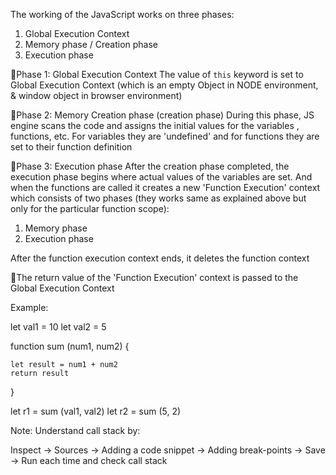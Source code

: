 The working of the JavaScript works on three phases:

1. Global Execution Context
2. Memory phase / Creation phase
3. Execution phase

🔵Phase 1: Global Execution Context
The value of `this` keyword is set to Global Execution Context (which is an empty Object in NODE environment, & window object in browser environment)

🔵Phase 2: Memory Creation phase (creation phase)
During this phase, JS engine scans the code and assigns the initial values for the variables , functions, etc. For variables they are 'undefined' and for functions they are set to their function definition

🔵Phase 3: Execution phase
After the creation phase completed, the execution phase begins where actual values of the variables are set. And when the functions are called it creates a new 'Function Execution' context which consists of two phases (they works same as explained above but only for the particular function scope):
1. Memory phase 
2. Execution phase 

After the function execution context ends, it deletes the function context

📝The return value of the 'Function Execution' context is passed to the Global Execution Context

Example:

let val1 = 10
let val2 = 5

function sum (num1, num2) {

    let result = num1 + num2
    return result

}

let r1 = sum (val1, val2)
let r2 = sum (5, 2)

Note: Understand call stack by:

Inspect -> Sources -> Adding a code snippet -> Adding break-points -> Save -> Run each time and check call stack
